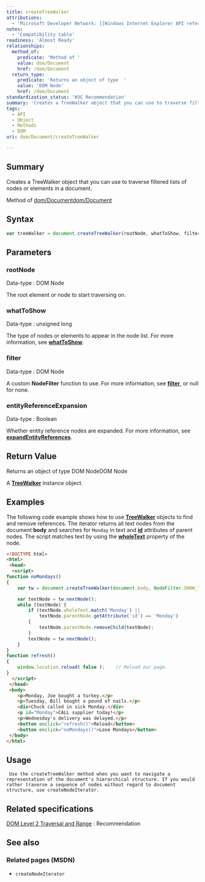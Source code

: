 ```yaml
---
title: createTreeWalker
attributions:
  - 'Microsoft Developer Network: [[Windows Internet Explorer API reference](http://msdn.microsoft.com/en-us/library/ie/hh828809%28v=vs.85%29.aspx) Article]'
notes:
  - 'Compatibility table'
readiness: 'Almost Ready'
relationships:
  method_of:
    predicate: 'Method of '
    value: dom/Document
    href: /dom/Document
  return_type:
    predicate: 'Returns an object of type  '
    value: 'DOM Node'
    href: /dom/Document
standardization_status: 'W3C Recommendation'
summary: 'Creates a TreeWalker object that you can use to traverse filtered lists of nodes or elements in a document.'
tags:
  - API
  - Object
  - Methods
  - DOM
uri: dom/Document/createTreeWalker

---
```

## <span>Summary</span>

Creates a TreeWalker object that you can use to traverse filtered lists of nodes or elements in a document.

Method of [dom/Document](/dom/Document)[dom/Document](/dom/Document)

## <span>Syntax</span>

``` js
var treeWalker = document.createTreeWalker(rootNode, whatToShow, filter, entityReferenceExpansion);
```

## <span>Parameters</span>

### <span>rootNode</span>

 Data-type
:   DOM Node

 The root element or node to start traversing on.

### <span>whatToShow</span>

 Data-type
:   unsigned long

 The type of nodes or elements to appear in the node list. For more information, see [**whatToShow**](/dom/NodeIterator/whatToShow).

### <span>filter</span>

 Data-type
:   DOM Node

 A custom **NodeFilter** function to use. For more information, see [**filter**](/dom/NodeIterator/filter), or null for none.

### <span>entityReferenceExpansion</span>

 Data-type
:   Boolean

 Whether entity reference nodes are expanded. For more information, see [**expandEntityReferences**](/dom/NodeIterator/expandEntityReferences).

## <span>Return Value</span>

Returns an object of type DOM NodeDOM Node

A [**TreeWalker**](/dom/TreeWalker) instance object.

## <span>Examples</span>

The following code example shows how to use [**TreeWalker**](/dom/TreeWalker) objects to find and remove references. The iterator returns all text nodes from the document **body** and searches for `Monday` in text and [**id**](/html/attributes/id) attributes of parent nodes. The script matches text by using the [**wholeText**](/dom/Text/wholeText) property of the node.

``` html
<!DOCTYPE html>
<html>
 <head>
  <script>
function noMondays()
{
    var tw = document.createTreeWalker(document.body, NodeFilter.SHOW_TEXT, null, false);

    var textNode = tw.nextNode();
    while (textNode) {
        if (textNode.wholeText.match('Monday') ||
            textNode.parentNode.getAttribute('id') == 'Monday')
        {
            textNode.parentNode.removeChild(textNode);
        }
        textNode = tw.nextNode();
    }
}
function refresh()
{
    window.location.reload( false );    // Reload our page.
}
  </script>
 </head>
 <body>
    <p>Monday, Joe bought a turkey.</p>
    <p>Tuesday, Bill bought a pound of nails.</p>
    <div>Chuck called in sick Monday.</div>
    <p id="Monday">CALL supplier today!</p>
    <p>Wednesday's delivery was delayed.</p>
    <button onclick="refresh()">Reload</button>
    <button onclick="noMondays()">Lose Mondays</button>
 </body>
</html>
```

## <span>Usage</span>

     Use the createTreeWalker method when you want to navigate a representation of the document's hierarchical structure. If you would rather traverse a sequence of nodes without regard to document structure, use createNodeIterator.

## <span>Related specifications</span>

[DOM Level 2 Traversal and Range](http://www.w3.org/TR/DOM-Level-2-Traversal-Range/traversal.html#Traversal-Document)
:   Recommendation

## <span>See also</span>

### <span>Related pages (MSDN)</span>

-   `createNodeIterator`
